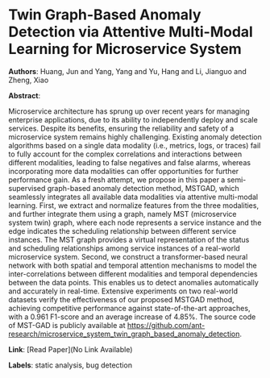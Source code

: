 # Twin Graph-Based Anomaly Detection via Attentive Multi-Modal Learning for Microservice System

**Authors**: Huang, Jun and Yang, Yang and Yu, Hang and Li, Jianguo and Zheng, Xiao

**Abstract**:

Microservice architecture has sprung up over recent years for managing enterprise applications, due to its ability to independently deploy and scale services. Despite its benefits, ensuring the reliability and safety of a microservice system remains highly challenging. Existing anomaly detection algorithms based on a single data modality (i.e., metrics, logs, or traces) fail to fully account for the complex correlations and interactions between different modalities, leading to false negatives and false alarms, whereas incorporating more data modalities can offer opportunities for further performance gain. As a fresh attempt, we propose in this paper a semi-supervised graph-based anomaly detection method, MSTGAD, which seamlessly integrates all available data modalities via attentive multi-modal learning. First, we extract and normalize features from the three modalities, and further integrate them using a graph, namely MST (microservice system twin) graph, where each node represents a service instance and the edge indicates the scheduling relationship between different service instances. The MST graph provides a virtual representation of the status and scheduling relationships among service instances of a real-world microservice system. Second, we construct a transformer-based neural network with both spatial and temporal attention mechanisms to model the inter-correlations between different modalities and temporal dependencies between the data points. This enables us to detect anomalies automatically and accurately in real-time. Extensive experiments on two real-world datasets verify the effectiveness of our proposed MSTGAD method, achieving competitive performance against state-of-the-art approaches, with a 0.961 F1-score and an average increase of 4.85%. The source code of MST-GAD is publicly available at https://github.com/ant-research/microservice_system_twin_graph_based_anomaly_detection.

**Link**: [Read Paper](No Link Available)

**Labels**: static analysis, bug detection
